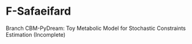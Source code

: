 # F-Safaeifard
Branch CBM-PyDream: Toy Metabolic Model for Stochastic Constraints Estimation (Incomplete)
